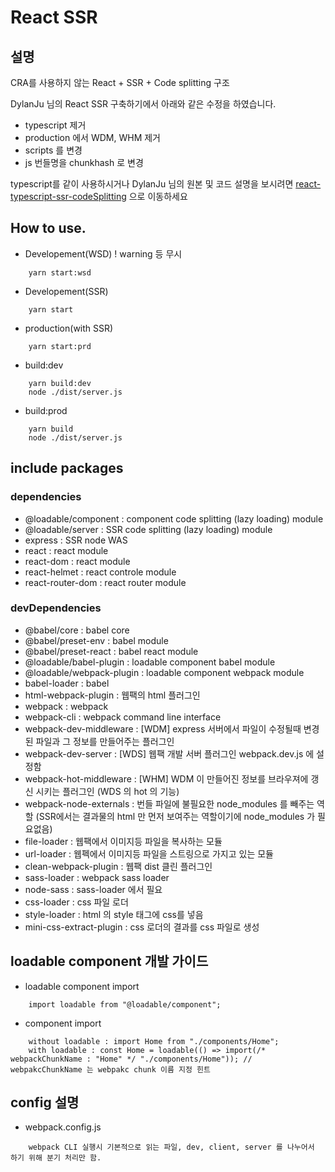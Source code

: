 # React SSR

## 설명

CRA를 사용하지 않는 React + SSR + Code splitting 구조

DylanJu 님의 React SSR 구축하기에서 아래와 같은 수정을 하였습니다.
- typescript 제거
- production 에서 WDM, WHM 제거
- scripts 를 변경
- js 번들명을 chunkhash 로 변경

typescript를 같이 사용하시거나 DylanJu 님의 원본 및 코드 설명을 보시려면 [react-typescript-ssr-codeSplitting](https://github.com/DylanJu/react-typescript-ssr-codeSplitting) 으로 이동하세요 



## How to use.
- Developement(WSD) ! warning 등 무시
```
    yarn start:wsd
```
- Developement(SSR)
```
    yarn start
```
- production(with SSR)
```
    yarn start:prd
```
- build:dev
```
    yarn build:dev
    node ./dist/server.js
```
- build:prod
```
    yarn build
    node ./dist/server.js
```

## include packages
### dependencies
- @loadable/component : component code splitting (lazy loading) module
- @loadable/server : SSR code splitting (lazy loading) module
- express : SSR node WAS
- react : react module
- react-dom : react module
- react-helmet : react <head /> controle module
- react-router-dom : react router module
### devDependencies
- @babel/core : babel core
- @babel/preset-env : babel module
- @babel/preset-react : babel react module
- @loadable/babel-plugin : loadable component babel module
- @loadable/webpack-plugin : loadable component webpack module
- babel-loader : babel
- html-webpack-plugin : 웹팩의 html 플러그인
- webpack : webpack
- webpack-cli : webpack command line interface
- webpack-dev-middleware : [WDM] express 서버에서 파일이 수정될때 변경된 파일과 그 정보를 만들어주는 플러그인
- webpack-dev-server : [WDS] 웹팩 개발 서버 플러그인 webpack.dev.js 에 설정함
- webpack-hot-middleware : [WHM] WDM 이 만들어진 정보를 브라우져에 갱신 시키는 플러그인 (WDS 의 hot 의 기능)
- webpack-node-externals : 번들 파일에 불필요한 node_modules 를 빼주는 역할 (SSR에서는 결과물의 html 만 먼저 보여주는 역할이기에 node_modules 가 필요없음)
- file-loader : 웹팩에서 이미지등 파일을 복사하는 모듈
- url-loader : 웹펙에서 이미지등 파일을 스트링으로 가지고 있는 모듈
- clean-webpack-plugin : 웹팩 dist 클린 플러그인
- sass-loader : webpack sass loader
- node-sass : sass-loader 에서 필요
- css-loader : css 파일 로더
- style-loader : html 의 style 태그에 css를 넣음
- mini-css-extract-plugin : css 로더의 결과를 css 파일로 생성

## loadable component 개발 가이드
- loadable component import
```
    import loadable from "@loadable/component";
```
- component import
```
    without loadable : import Home from "./components/Home";
    with loadable : const Home = loadable(() => import(/* webpackChunkName : "Home" */ "./components/Home")); // webpakcChunkName 는 webpakc chunk 이름 지정 힌트
```

## config 설명
- webpack.config.js
```
    webpack CLI 실행시 기본적으로 읽는 파일, dev, client, server 를 나누어서 하기 위해 분기 처리만 함.
```
